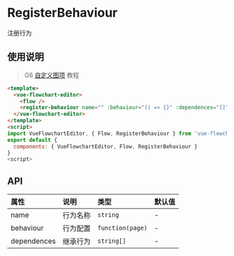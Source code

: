 # RegisterBehaviour

注册行为

## 使用说明

> G6 [自定义图项](https://g6.antv.vision/zh/docs/manual/advanced/custom-node#%E6%89%A9%E5%B1%95-shape) 教程

```html
<template>
  <vue-flowchart-editor>
    <flow />
    <register-behaviour name="" :behaviour="() => {}" :dependences="[]" />
  </vue-flowchart-editor>
</template>
<script>
import VueFlowchartEditor, { Flow, RegisterBehaviour } from 'vue-flowchart-editor';
export default {
  components: { VueFlowchartEditor, Flow, RegisterBehaviour }
}
<script>
```

## API

| 属性        | 说明     | 类型             | 默认值 |
| :---------- | :------- | :--------------- | :----- |
| name        | 行为名称 | `string`         | -      |
| behaviour   | 行为配置 | `function(page)` | -      |
| dependences | 继承行为 | `string[]`       | -      |
